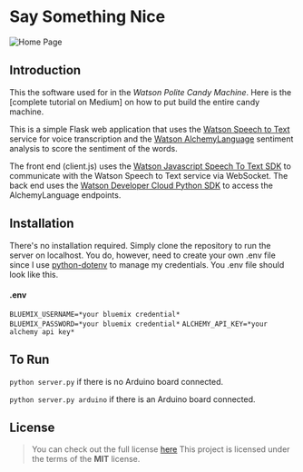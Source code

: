 # Say Something Nice

![Home Page](http://imgur.com/1hPcd1O)

## Introduction
This the software used for in the *Watson Polite Candy Machine*.  Here is the [complete tutorial on Medium] on how to put build the entire candy machine.

This is a simple Flask web application that uses the [Watson Speech to Text](http://www.ibm.com/smarterplanet/us/en/ibmwatson/developercloud/speech-to-text.html) service for voice transcription and the [Watson AlchemyLanguage](http://www.ibm.com/smarterplanet/us/en/ibmwatson/developercloud/alchemy-language.html) sentiment analysis to score the sentiment of the words.

The front end (client.js) uses the [Watson Javascript Speech To Text SDK](https://github.com/watson-developer-cloud/speech-javascript-sdk) to communicate with the Watson Speech to Text service via WebSocket.  The back end uses the [Watson Developer Cloud Python SDK](https://github.com/watson-developer-cloud/python-sdk) to access the AlchemyLanguage endpoints.


## Installation
There's no installation required.  Simply clone the repository to run the server on localhost.
You do, however, need to create your own .env file since  I use [python-dotenv](https://github.com/theskumar/python-dotenv) to manage my credentials. You .env file should look like this.

#### .env
`BLUEMIX_USERNAME=*your bluemix credential*`   
`BLUEMIX_PASSWORD=*your bluemix credential*`
`ALCHEMY_API_KEY=*your alchemy api key*`


## To Run
`python server.py` if there is no Arduino board connected.

`python server.py arduino` if there is an Arduino board connected.


## License
>You can check out the full license [here](https://opensource.org/licenses/MIT)
This project is licensed under the terms of the **MIT** license.
